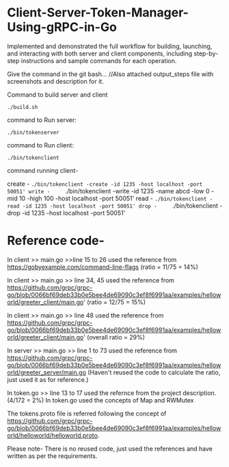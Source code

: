 # Client-Server-Token-Manager-Using-gRPC-in-Go
Implemented and demonstrated the full workflow for building, launching, and interacting with both server and client components, including step-by-step instructions and sample commands for each operation. 

Give the command in the git bash...
//Also attached output_steps file with screenshots and description for it.

Command to build server and client

`./build.sh`

command to Run server:

`./bin/tokenserver`

command to Run client:

`./bin/tokenclient`


command running client- 

create -    `./bin/tokenclient -create -id 1235 -host localhost -port 50051'
write -     `./bin/tokenclient -write -id 1235 -name abcd -low 0 -mid 10 -high 100 -host localhost -port 50051'
read -     `./bin/tokenclient -read -id 1235 -host localhost -port 50051'
drop -     `./bin/tokenclient -drop -id 1235 -host localhost -port 50051'

# Reference code- 
In client >> main.go >>line 15 to 26 used the reference from https://gobyexample.com/command-line-flags  (ratio = 11/75 = 14%)

In client >> main.go >> line  34, 45 used the reference from https://github.com/grpc/grpc-go/blob/0066bf69deb33b0e5bee4de69090c3ef8f6991aa/examples/helloworld/greeter_client/main.go'  (ratio = 12/75 = 15%)

In client >> main.go >> line 48 used the reference from https://github.com/grpc/grpc-go/blob/0066bf69deb33b0e5bee4de69090c3ef8f6991aa/examples/helloworld/greeter_client/main.go' (overall ratio = 29%)

In server >> main.go >> line 1 to 73 used the reference from https://github.com/grpc/grpc-go/blob/0066bf69deb33b0e5bee4de69090c3ef8f6991aa/examples/helloworld/greeter_server/main.go  (Haven't reused the code to calculate the ratio, just used it as for reference.)

In token.go >> line 13 to 17 used the refernce from the project description. (4/172 = 2%)
In token.go used the concepts of Map and RWMutex

The tokens.proto file is referred following the concept of https://github.com/grpc/grpc-go/blob/0066bf69deb33b0e5bee4de69090c3ef8f6991aa/examples/helloworld/helloworld/helloworld.proto.

Please note-  There is no reused code, just used the references and have written as per the requirements.
